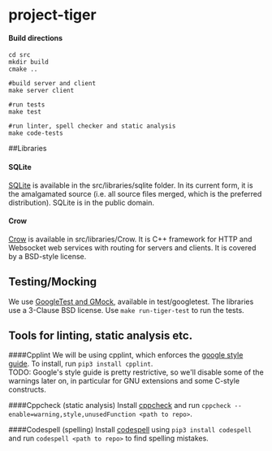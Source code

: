 # project-tiger

#### Build directions
```
cd src
mkdir build
cmake ..

#build server and client
make server client

#run tests
make test

#run linter, spell checker and static analysis
make code-tests
```

##Libraries
#### SQLite
[SQLite](https://www.sqlite.org/) is available in the src/libraries/sqlite folder. In its current form, it is the amalgamated source (i.e. all source files merged, which is the preferred distribution). SQLite is in the public domain.

#### Crow
[Crow](https://github.com/CrowCpp/Crow) is available in src/libraries/Crow. It is C++ framework for HTTP and Websocket web services with routing for servers and clients. It is covered by a BSD-style license.

## Testing/Mocking
We use [GoogleTest and GMock](https://github.com/google/googletest), available in test/googletest. The libraries use a 3-Clause BSD license. Use `make run-tiger-test` to run the tests.  

## Tools for linting, static analysis etc.
####Cpplint
We will be using cpplint, which enforces the [google style guide](https://google.github.io/styleguide/cppguide.html). To install, run `pip3 install cpplint`.  
TODO: Google's style guide is pretty restrictive, so we'll disable some of the warnings later on, in particular for GNU extensions and some C-style constructs.


####Cppcheck (static analysis)
Install [cppcheck](https://cppcheck.sourceforge.io/) and run `cppcheck --enable=warning,style,unusedFunction <path to repo>`.  

####Codespell (spelling)
Install [codespell](https://github.com/codespell-project/codespell) using `pip3 install codespell` and run `codespell <path to repo>` to find spelling mistakes.
